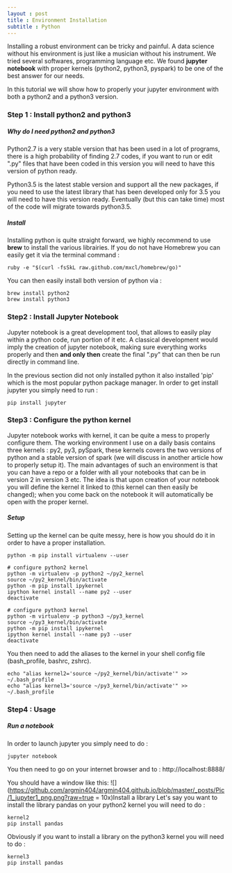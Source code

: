 ```yaml
---
layout : post
title : Environment Installation
subtitle : Python
---
```


Installing a robust environment can be tricky and painful. A data science without his environment is just like a musician without his instrument. We tried several softwares, programming language etc. We found **jupyter notebook** with proper kernels (python2, python3, pyspark) to be one of the best answer for our needs. 

In this tutorial we will show how to properly your jupyter environment with both a python2 and a python3 version. 

### Step 1 : Install python2 and python3

##### Why do I need python2 and python3

Python2.7 is a very stable version that has been used in a lot of programs, there is a high probability of finding 2.7 codes, if you want to run or edit ".py" files that have been coded in this version you will need to have this version of python ready.

Python3.5 is the latest stable version and support all the new packages, if you need to use the latest library that has been developed only for 3.5 you will need to have this version ready. Eventually (but this can take time) most of the code will migrate towards python3.5.

##### Install

Installing python is quite straight forward, we highly recommend to use **brew** to install the various librairies. If you do not have Homebrew you can easily get it via the terminal command : 

```shell
ruby -e "$(curl -fsSkL raw.github.com/mxcl/homebrew/go)"
```

You can then easily install both version of python via :

```shell
brew install python2
brew install python3
```

### Step2 : Install Jupyter Notebook 

Jupyter notebook is a great development tool, that allows to easily play within a python code, run portion of it etc. A classical development would imply the creation of jupyter notebook, making sure everything works properly and then **and only then** create the final ".py" that can then be run directly in command line. 

In the previous section did not only installed python it also installed 'pip' which is the most popular python package manager. In order to get install jupyter you simply need to run :

```shell
pip install jupyter
```



###  Step3 : Configure the python kernel

Jupyter notebook works with kernel, it can be quite a mess to properly configure them. The working environment I use on a daily basis contains three kernels : py2, py3, pySpark, these kernels covers the two versions of python and a stable version of spark (we will discuss in another article how to properly setup it). The main advantages of such an environment is that you can have a repo or a folder with all your notebooks that can be in version 2 in version 3 etc. The idea is that upon creation of your notebook you will define the kernel it linked to (this kernel can then easily be changed); when you come back on the notebook it will automatically be open with the proper kernel. 

##### Setup

Setting up the kernel can be quite messy, here is how you should do it in order to have a proper installation. 

```shell
python -m pip install virtualenv --user

# configure python2 kernel
python -m virtualenv -p python2 ~/py2_kernel
source ~/py2_kernel/bin/activate
python -m pip install ipykernel
ipython kernel install --name py2 --user
deactivate

# configure python3 kernel
python -m virtualenv -p python3 ~/py3_kernel
source ~/py3_kernel/bin/activate
python -m pip install ipykernel
ipython kernel install --name py3 --user
deactivate
```

You then need to add the aliases to the kernel in your shell config file (bash_profile, bashrc, zshrc).

```shell
echo "alias kernel2='source ~/py2_kernel/bin/activate'" >> ~/.bash_profile
echo "alias kernel3='source ~/py3_kernel/bin/activate'" >> ~/.bash_profile
```

### Step4 : Usage 

##### Run a notebook

In order to launch jupyter you simply need to do :

```shell
jupyter notebook
```

You then need to go on your internet browser and to : http://localhost:8888/

You should have a window like this: 
![](https://github.com/argmin404/argmin404.github.io/blob/master/_posts/Pic/1_jupyter1_png.png?raw=true = 10x)Install a library
Let's say you want to install the library pandas on your python2 kernel you will need to do : 

```shell
kernel2
pip install pandas
```

Obviously if you want to install a library on the python3 kernel you will need to do :

```shell
kernel3
pip install pandas
```





